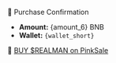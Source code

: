 💸 Purchase Confirmation

- **Amount:** {amount_6} BNB  
- **Wallet:** `{wallet_short}`

🔗 [BUY $REALMAN on PinkSale](https://www.pinksale.finance/launchpad/bsc/0xC2Fc5eE3A510Aa902Fc3A36F4825e9B54c502Cd3)
